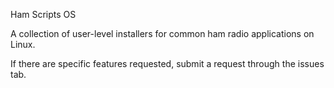 Ham Scripts OS

A collection of user-level installers for common ham radio applications on Linux.

If there are specific features requested, submit a request through the issues tab.